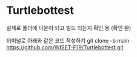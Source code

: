# Turtlebottest
실제로 폴더에 다운이 되고 빌드 되는지 확인 용 (확인 완)

터미널로 아래와 같은 코드 작성하기
git clone -b main https://github.com/WISET-F19/Turtlebottest.git
